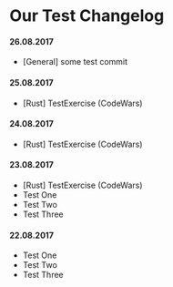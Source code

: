 # Our Test Changelog

#### 26.08.2017

* [General] some test commit

#### 25.08.2017

* [Rust] TestExercise (CodeWars)

#### 24.08.2017

* [Rust] TestExercise (CodeWars)

#### 23.08.2017

* [Rust] TestExercise (CodeWars)
* Test One
* Test Two
* Test Three

#### 22.08.2017

* Test One
* Test Two
* Test Three
